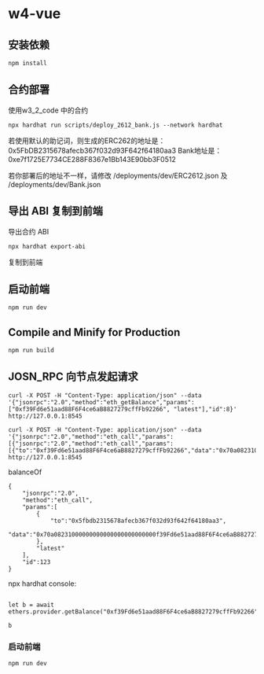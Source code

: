 # w4-vue

## 安装依赖

```sh
npm install
```

## 合约部署
使用w3_2_code 中的合约

```
npx hardhat run scripts/deploy_2612_bank.js --network hardhat 

```

若使用默认的助记词，则生成的ERC262的地址是：0x5FbDB2315678afecb367f032d93F642f64180aa3
Bank地址是：0xe7f1725E7734CE288F8367e1Bb143E90bb3F0512



若你部署后的地址不一样，请修改 /deployments/dev/ERC2612.json 及  /deployments/dev/Bank.json

## 导出 ABI 复制到前端

 导出合约 ABI

```
npx hardhat export-abi
```

复制到前端

## 启动前端

```sh
npm run dev
```

## Compile and Minify for Production

```sh
npm run build
```

## JOSN_RPC 向节点发起请求

```
curl -X POST -H "Content-Type: application/json" --data '{"jsonrpc":"2.0","method":"eth_getBalance","params":["0xf39Fd6e51aad88F6F4ce6aB8827279cffFb92266", "latest"],"id":8}' http://127.0.0.1:8545
```

```
curl -X POST -H "Content-Type: application/json" --data '{"jsonrpc":"2.0","method":"eth_call","params":[{"jsonrpc":"2.0","method":"eth_call","params":[{"to":"0xf39Fd6e51aad88F6F4ce6aB8827279cffFb92266","data":"0x70a08231000000000000000000000000f39fd6e51aad88f6f4ce6ab8827279cfffb92266"}],"id":10}],"id":10}' http://127.0.0.1:8545
```


balanceOf
```
{
    "jsonrpc":"2.0",
    "method":"eth_call",
    "params":[
        {
            "to":"0x5fbdb2315678afecb367f032d93f642f64180aa3",
            "data":"0x70a08231000000000000000000000000f39Fd6e51aad88F6F4ce6aB8827279cffFb92266"
        },
        "latest"
    ],
    "id":123
}
```




npx hardhat console:

```

let b = await ethers.provider.getBalance("0xf39Fd6e51aad88F6F4ce6aB8827279cffFb92266")

b
```


### 启动前端
```
npm run dev
```
